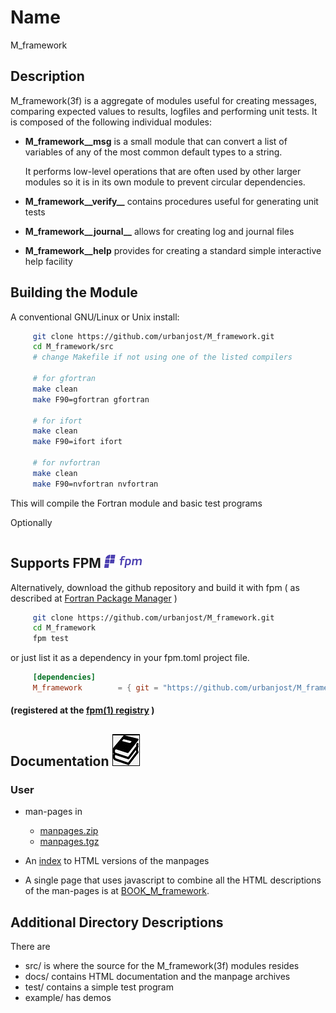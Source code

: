 # Name
M_framework

## Description
M_framework(3f)  is a aggregate  of modules useful for creating messages, comparing
expected values to results, logfiles and performing unit tests. It is composed of
the following individual modules:

 + **M\_framework\_\_msg** is a small module that can convert a list of variables of any of
   the most common default types to a string.

   It performs low-level operations that are often used by other larger
   modules so it is in its own module to prevent circular dependencies.

 + **M\_framework\_\_verify__** contains procedures useful for generating unit tests

 + **M\_framework\_\_journal__** allows for creating log and journal files

 + **M\_framework\_\_help** provides for creating a standard simple interactive help facility


## Building the Module
A conventional GNU/Linux or Unix install:

```bash
     git clone https://github.com/urbanjost/M_framework.git
     cd M_framework/src
     # change Makefile if not using one of the listed compilers
     
     # for gfortran
     make clean
     make F90=gfortran gfortran
     
     # for ifort
     make clean
     make F90=ifort ifort

     # for nvfortran
     make clean
     make F90=nvfortran nvfortran
```
This will compile the Fortran module and basic test
programs 

Optionally
```bash
```

## Supports FPM ![fpm](docs/images/fpm_logo.gif)

Alternatively, download the github repository and
build it with fpm ( as described at [Fortran Package
Manager](https://github.com/fortran-lang/fpm) )

```bash
     git clone https://github.com/urbanjost/M_framework.git
     cd M_framework
     fpm test
```
<!--
  fpm test --compiler nvfortran --flag '-D__NVFORTRAN -Mbackslash'
-->

or just list it as a dependency in your fpm.toml project file.

```toml
     [dependencies]
     M_framework        = { git = "https://github.com/urbanjost/M_framework.git" }
```

#### (registered at the [fpm(1) registry](https://github.com/fortran-lang/fpm-registry) )

## Documentation   ![docs](docs/images/docs.gif)
### User
   
 - man-pages in 
    + [manpages.zip](https://urbanjost.github.io/M_framework/manpages.zip) 
    + [manpages.tgz](https://urbanjost.github.io/M_framework/manpages.tgz) 

 - An [index](https://urbanjost.github.io/M_framework/man3.html) to HTML versions
   of the manpages 

 - A single page that uses javascript to combine all the HTML descriptions
   of the man-pages is at
   [BOOK_M_framework](https://urbanjost.github.io/M_framework/BOOK_M_framework.html).

## Additional Directory Descriptions
There are 

   - src/ is where the source for the M_framework(3f) modules resides 
   - docs/ contains HTML documentation and the manpage archives 
   - test/ contains a simple test program 
   - example/ has demos
